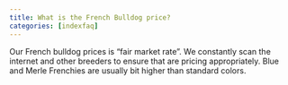 ```yaml
---
title: What is the French Bulldog price?
categories: [indexfaq]
---
```


Our French bulldog prices is “fair market rate”. We constantly scan the internet and other breeders to ensure that are pricing appropriately. Blue and Merle Frenchies are usually bit higher than standard colors.